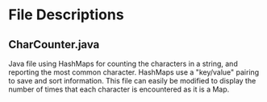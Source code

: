 # File Descriptions

## CharCounter.java
Java file using HashMaps for counting the characters in a string, and reporting the most common character. HashMaps use a 
"key/value" pairing to save and sort information.
This file can easily be modified to display the number of times that each character is encountered as it is a Map.
